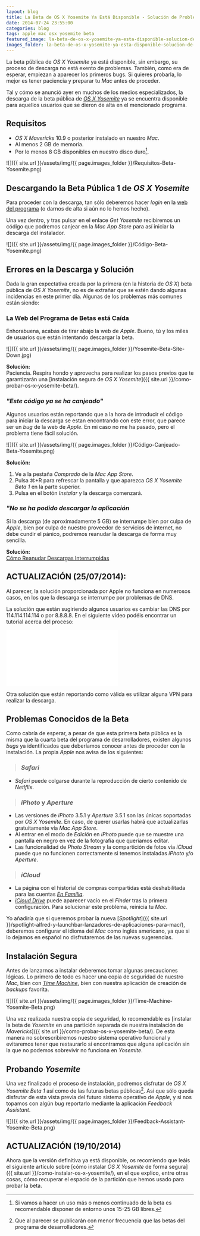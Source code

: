 ```yaml
---
layout: blog
title: La Beta de OS X Yosemite Ya Está Disponible - Solución de Problemas
date: 2014-07-24 23:55:00
categories: blog
tags: apple mac osx yosemite beta
featured_image: la-beta-de-os-x-yosemite-ya-esta-disponible-solucion-de-problemas.jpeg
images_folder: la-beta-de-os-x-yosemite-ya-esta-disponible-solucion-de-problemas
---
```

La beta pública de *OS X Yosemite* ya está disponible, sin embargo, su proceso de descarga no está exento de problemas. También, como era de esperar, empiezan a aparecer los primeros bugs. Si quieres probarla, lo mejor es tener paciencia y preparar tu *Mac* antes de proceder.<Sigue Leyendo>  

Tal y cómo se anunció ayer en muchos de los medios especializados, la descarga de la beta pública de [*OS X Yosemite*](http://www.apple.com/es/osx/preview/) ya se encuentra disponible para aquellos usuarios que se dieron de alta en el mencionado programa.   

## Requisitos  
* *OS X Mavericks* 10.9 o posterior instalado en nuestro *Mac*.  
* Al menos 2 GB de memoria.
* Por lo menos 8 GB disponibles en nuestro disco duro[^1].  

![]({{ site.url }}/assets/img/{{ page.images_folder }}/Requisitos-Beta-Yosemite.png)

## Descargando la Beta Pública 1 de *OS X Yosemite*  
Para proceder con la descarga, tan sólo deberemos hacer *login* en la [web del programa](https://appleseed.apple.com/sp/betaprogram) (o darnos de alta si aún no lo hemos hecho).   

Una vez dentro, y tras pulsar en el enlace *Get Yosemite* recibiremos un código que podremos canjear en la *Mac App Store* para así iniciar la descarga del instalador.      

![]({{ site.url }}/assets/img/{{ page.images_folder }}/Código-Beta-Yosemite.png)

## Errores en la Descarga y Solución  
Dada la gran expectativa creada por la primera (en la historia de *OS X*)  beta pública de *OS X Yosemite*, no es de extrañar que se estén dando algunas incidencias en este primer día. Algunas de los problemas más comunes están siendo:  

### La Web del Programa de Betas está Caída
Enhorabuena, acabas de tirar abajo la web de *Apple*. Bueno, tú y los miles de usuarios que están intentando descargar la beta.  

![]({{ site.url }}/assets/img/{{ page.images_folder }}/Yosemite-Beta-Site-Down.jpg)  

**Solución:**    
Paciencia. Respira hondo y aprovecha para realizar los pasos previos que te garantizarán una [instalación segura de *OS X Yosemite*]({{ site.url }}/como-probar-os-x-yosemite-beta/).  

### *"Este código ya se ha canjeado"*  
Algunos usuarios están reportando que a la hora de introducir el código para iniciar la descarga se estan encontrando con este error, que parece ser un *bug* de la web de *Apple*. En mi caso no me ha pasado, pero el problema tiene fácil solución.    

![]({{ site.url }}/assets/img/{{ page.images_folder }}/Código-Canjeado-Beta-Yosemite.png)

**Solución:**    

1. Ve a la pestaña *Comprado* de la *Mac App Store*.   
2. Pulsa ⌘+R para refrescar la pantalla y que aparezca *OS X Yosemite Beta 1* en la parte superior.   
3. Pulsa en el botón *Instalar* y la descarga comenzará.   

### *"No se ha podido descargar la aplicación*  
Si la descarga (de aproximadamente 5 GB) se interrumpe bien por culpa de *Apple*, bien por culpa de nuestro proveedor de servicios de internet, no debe cundir el pánico, podremos reanudar la descarga de forma muy sencilla.  

**Solución:**  
[Cómo Reanudar Descargas Interrumpidas](http://support.apple.com/kb/HT4485?viewlocale=es_ES&locale=en_US)

## ACTUALIZACIÓN (25/07/2014):
Al parecer, la solución proporcionada por Apple no funciona en numerosos casos, en los que la descarga se interrumpe por problemas de DNS.

La solución que están sugiriendo algunos usuarios es cambiar las DNS por 114.114.114.114 o por 8.8.8.8. En el siguiente video podéis encontrar un tutorial acerca del proceso:

<div class='embed-container'><iframe src="//www.youtube.com/embed/kgHX_2cMTKg" frameborder="0" allowfullscreen></iframe></div>

Otra solución que están reportando como válida es utilizar alguna VPN para realizar la descarga.

## Problemas Conocidos de la Beta  
Como cabría de esperar, a pesar de que esta primera beta pública es la misma que la cuarta beta del programa de desarrolladores, existen algunos *bugs* ya identificados que deberíamos conocer antes de proceder con la instalación. La propia *Apple* nos avisa de los siguientes:  

> ### *Safari*  
* *Safari* puede colgarse durante la reproducción de cierto contenido de *Netlflix*.  
>  
> ### *iPhoto* y *Aperture*  
* Las versiones de *iPhoto* 3.5.1 y *Aperture* 3.5.1 son las únicas soportadas por *OS X Yosemite*. En caso, de querer usarlas habrá que actualizarlas gratuitamente vía *Mac App Store*.
* Al entrar en el modo de *Edición* en *iPhoto* puede que se muestre una pantalla en negro en vez de la fotografía que queríamos editar.
* Las funcionalidad de *Photo Stream* y la compartición de fotos vía *iCloud* puede  que no funcionen correctamente si tenemos instaladas *iPhoto* y/o *Aperture*.  
>
> ### *iCloud*  
* La página con el historial de compras compartidas está deshabilitada para las cuentas [*En Familia*](https://www.apple.com/es/ios/ios8/family-sharing/).  
* [*iCloud Drive*](https://www.apple.com/es/ios/ios8/icloud-drive/) puede aparecer vacío en el *Finder* tras la primera configuración. Para solucionar este problema, reinicia tu *Mac*.  

Yo añadiría que si queremos probar la nueva [*Spotlight*]({{ site.url }}/spotlight-alfred-y-launchbar-lanzadores-de-aplicaciones-para-mac/), deberemos configurar el idioma del *Mac* como inglés americano, ya que si lo dejamos en español no disfrutaremos de las nuevas sugerencias.     

## Instalación Segura  
Antes de lanzarnos a instalar deberemos tomar algunas precauciones lógicas. Lo primero de todo es hacer una copia de seguridad de nuestro *Mac*, bien con [*Time Machine*](https://www.apple.com/es/support/timemachine/), bien con nuestra aplicación de creación de *backups* favorita.    

![]({{ site.url }}/assets/img/{{ page.images_folder }}/Time-Machine-Yosemite-Beta.png)

Una vez realizada nuestra copia de seguridad, lo recomendable es [instalar la beta de *Yosemite* en una partición separada de nuestra instalación de *Mavericks*]({{ site.url }}/como-probar-os-x-yosemite-beta/). De esta manera no sobrescribiremos nuestro sistema operativo funcional y evitaremos tener que restaurarlo si encontramos que alguna aplicación sin la que no podemos sobrevivir no funciona en *Yosemite*.    

## Probando *Yosemite*  
Una vez finalizado el proceso de instalación, podremos disfrutar de *OS X Yosemite Beta 1* así como de las futuras betas públicas[^2]. Así que sólo queda disfrutar de esta vista previa del futuro sistema operativo de *Apple*, y si nos topamos con algún *bug* reportarlo mediante la aplicación *Feedback Assistant*.  

![]({{ site.url }}/assets/img/{{ page.images_folder }}/Feedback-Assistant-Yosemite-Beta.png)  

## ACTUALIZACIÓN (19/10/2014)

Ahora que la versión definitiva ya está disponible, os recomiendo que leáis el siguiente artículo sobre [cómo instalar *OS X Yosemite* de forma segura]({{ site.url }}/como-instalar-os-x-yosemite/), en el que explico, entre otras cosas, cómo recuperar el espacio de la partición que hemos usado para probar la beta.


[^1]: Si vamos a hacer un uso más o menos continuado de la beta es recomendable disponer de entorno unos 15-25 GB libres.  

[^2]: Que al parecer se publicarán con menor frecuencia que las betas del programa de desarrolladores.
